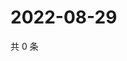 # 2022-08-29

共 0 条

<!-- BEGIN WEIBO -->
<!-- 最后更新时间 Mon Aug 29 2022 17:16:15 GMT+0800 (China Standard Time) -->

<!-- END WEIBO -->
